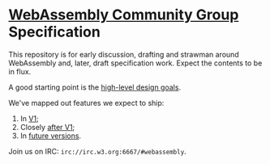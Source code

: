 # [WebAssembly Community Group](https://www.w3.org/community/webassembly) Specification

This repository is for early discussion, drafting and strawman around
WebAssembly and, later, draft specification work.  Expect the contents to be in
flux.

A good starting point is the [high-level design goals](HighLevelGoals.md).

We've mapped out features we expect to ship:
 1. In [V1](V1.md);
 2. Closely [after V1](EssentialPostV1Features.md);
 3. In [future versions](FutureFeatures.md).

Join us on IRC: `irc://irc.w3.org:6667/#webassembly`.
